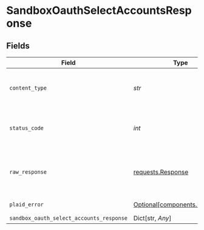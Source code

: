 # SandboxOauthSelectAccountsResponse


## Fields

| Field                                                                                 | Type                                                                                  | Required                                                                              | Description                                                                           |
| ------------------------------------------------------------------------------------- | ------------------------------------------------------------------------------------- | ------------------------------------------------------------------------------------- | ------------------------------------------------------------------------------------- |
| `content_type`                                                                        | *str*                                                                                 | :heavy_check_mark:                                                                    | HTTP response content type for this operation                                         |
| `status_code`                                                                         | *int*                                                                                 | :heavy_check_mark:                                                                    | HTTP response status code for this operation                                          |
| `raw_response`                                                                        | [requests.Response](https://requests.readthedocs.io/en/latest/api/#requests.Response) | :heavy_check_mark:                                                                    | Raw HTTP response; suitable for custom response parsing                               |
| `plaid_error`                                                                         | [Optional[components.PlaidError]](../../models/components/plaiderror.md)              | :heavy_minus_sign:                                                                    | Error response.                                                                       |
| `sandbox_oauth_select_accounts_response`                                              | Dict[str, *Any*]                                                                      | :heavy_minus_sign:                                                                    | OK                                                                                    |